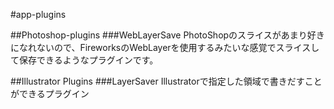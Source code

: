#app-plugins

##Photoshop-plugins
###WebLayerSave
PhotoShopのスライスがあまり好きになれないので、FireworksのWebLayerを使用するみたいな感覚でスライスして保存できるようなプラグインです。


##Illustrator Plugins
###LayerSaver
Illustratorで指定した領域で書きだすことができるプラグイン

